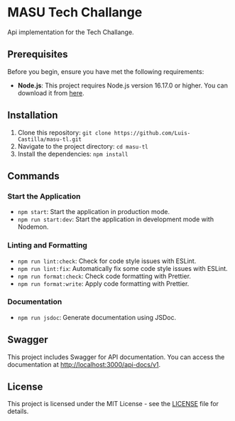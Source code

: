 # MASU Tech Challange

Api implementation for the Tech Challange.

## Prerequisites

Before you begin, ensure you have met the following requirements:

- **Node.js**: This project requires Node.js version 16.17.0 or higher. You can download it from [here](https://nodejs.org/).

## Installation

1. Clone this repository: `git clone https://github.com/Luis-Castilla/masu-tl.git`
2. Navigate to the project directory: `cd masu-tl`
3. Install the dependencies: `npm install`

## Commands

### Start the Application

- `npm start`: Start the application in production mode.
- `npm run start:dev`: Start the application in development mode with Nodemon.

### Linting and Formatting

- `npm run lint:check`: Check for code style issues with ESLint.
- `npm run lint:fix`: Automatically fix some code style issues with ESLint.
- `npm run format:check`: Check code formatting with Prettier.
- `npm run format:write`: Apply code formatting with Prettier.

### Documentation

- `npm run jsdoc`: Generate documentation using JSDoc.

## Swagger

This project includes Swagger for API documentation. You can access the documentation at [http://localhost:3000/api-docs/v1](http://localhost:3000/api-docs/v1/#/).

## License

This project is licensed under the MIT License - see the [LICENSE](LICENSE) file for details.
